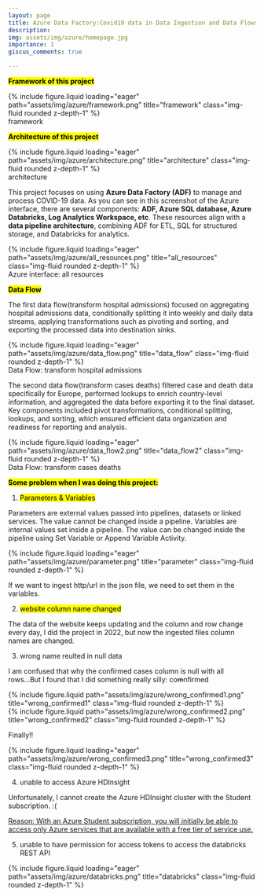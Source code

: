 ```yaml
---
layout: page
title: Azure Data Factory:Covid19 data in Data Ingestion and Data Flows
description: 
img: assets/img/azure/homepage.jpg
importance: 1
giscus_comments: true

---
```



**<mark>Framework of this project </mark>**
<div class="row">
    <div class="col-sm mt-3 mt-md-0">
        {% include figure.liquid loading="eager" path="assets/img/azure/framework.png" title="framework" class="img-fluid rounded z-depth-1" %}
    </div>
</div>
<div class="caption">
    framework
</div>

**<mark>Architecture of this project </mark>**

<div class="row">
    <div class="col-sm mt-3 mt-md-0">
        {% include figure.liquid loading="eager" path="assets/img/azure/architecture.png" title="architecture" class="img-fluid rounded z-depth-1" %}
    </div>
</div>
<div class="caption">
    architecture
</div>

This project focuses on using **Azure Data Factory (ADF)** to manage and process COVID-19 data. As you can see in this screenshot of the Azure interface, there are several components: **ADF, Azure SQL database, Azure Databricks, Log Analytics Workspace, etc**. These resources align with a **data pipeline architecture**, combining ADF for ETL, SQL for structured storage, and Databricks for analytics.

<div class="row">
    <div class="col-sm mt-3 mt-md-0">
        {% include figure.liquid loading="eager" path="assets/img/azure/all_resources.png" title="all_resources" class="img-fluid rounded z-depth-1" %}
    </div>
</div>
<div class="caption">
    Azure interface: all resources
</div>




**<mark>Data Flow</mark>**

The first data flow(transform hospital admissions) focused on aggregating hospital admissions data, conditionally splitting it into weekly and daily data streams, applying transformations such as pivoting and sorting, and exporting the processed data into destination sinks.

<div class="row">
    <div class="col-sm mt-3 mt-md-0">
        {% include figure.liquid loading="eager" path="assets/img/azure/data_flow.png" title="data_flow" class="img-fluid rounded z-depth-1" %}
    </div>
</div>
<div class="caption">
    Data Flow: transform hospital admissions
</div>

The second data flow(transform cases deaths) filtered case and death data specifically for Europe, performed lookups to enrich country-level information, and aggregated the data before exporting it to the final dataset. Key components included pivot transformations, conditional splitting, lookups, and sorting, which ensured efficient data organization and readiness for reporting and analysis.

<div class="row">
    <div class="col-sm mt-3 mt-md-0">
        {% include figure.liquid loading="eager" path="assets/img/azure/data_flow2.png" title="data_flow2" class="img-fluid rounded z-depth-1" %}
    </div>
</div>
<div class="caption">
    Data Flow: transform cases deaths
</div>

**<mark>Some problem when I was doing this project:</mark>**
1. <mark>Parameters & Variables</mark>
  

Parameters are external values passed into pipelines, datasets or linked services. The value cannot be changed inside a pipeline.
Variables are internal values set inside a pipeline. The value can be changed inside the pipeline using Set Variable or Append Variable Activity.

<div class="row">
    <div class="col-sm mt-3 mt-md-0">
        {% include figure.liquid loading="eager" path="assets/img/azure/parameter.png" title="parameter" class="img-fluid rounded z-depth-1" %}
    </div>
</div>

If we want to ingest http/url in the json file, we need to set them in the variables.


2. <mark>website column name changed</mark>
  
The data of the website keeps updating and the column and row change every day, I did the project in 2022, but now the ingested files column names are changed.

3. wrong name reulted in null data
  

I am confused that why the confirmed cases column is null with all rows...But I found that I did something really silly: co~~m~~nfirmed


<div class="row justify-content-sm-center">
    <div class="col-sm-5 mt-3 mt-md-0">
        {% include figure.liquid path="assets/img/azure/wrong_confirmed1.png" title="wrong_confirmed1" class="img-fluid rounded z-depth-1" %}
    </div>
    <div class="col-sm-5 mt-3 mt-md-0">
        {% include figure.liquid path="assets/img/azure/wrong_confirmed2.png" title="wrong_confirmed2" class="img-fluid rounded z-depth-1" %}
    </div>
</div>

Finally!!

<div class="row">
    <div class="col-sm mt-3 mt-md-0">
        {% include figure.liquid loading="eager" path="assets/img/azure/wrong_confirmed3.png" title="wrong_confirmed3" class="img-fluid rounded z-depth-1" %}
    </div>
</div>

4. unable to access Azure HDInsight

Unfortunately, I cannot create the Azure HDInsight cluster with the Student subscription. :(

[Reason: With an Azure Student subscription, you will initially be able to access only Azure services that are available with a free tier of service use.](https://learn.microsoft.com/en-us/answers/questions/179055/can-i-use-a-student-subscription-in-azure-to-creat)

5. unable to have permission for access tokens to access the databricks REST API

<div class="row">
    <div class="col-sm mt-3 mt-md-0">
        {% include figure.liquid loading="eager" path="assets/img/azure/databricks.png" title="databricks" class="img-fluid rounded z-depth-1" %}
    </div>
</div>